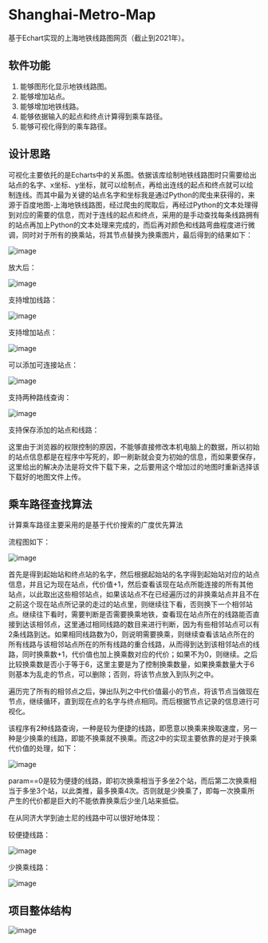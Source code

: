# Shanghai-Metro-Map

基于Echart实现的上海地铁线路图网页（截止到2021年）。

## 软件功能

1. 能够图形化显示地铁线路图。
2. 能够增加站点。
3. 能够增加地铁线路。
4. 能够依据输入的起点和终点计算得到乘车路径。
5. 能够可视化得到的乘车路径。

## 设计思路

可视化主要依托的是Echarts中的关系图。依据该库绘制地铁线路图时只需要给出站点的名字、x坐标、y坐标，就可以绘制点，再给出连线的起点和终点就可以绘制连线。而其中最为关键的站点名字和坐标我是通过Python的爬虫来获得的，来源于百度地图-上海地铁线路图，经过爬虫的爬取后，再经过Python的文本处理得到对应的需要的信息，而对于连线的起点和终点，采用的是手动查找每条线路拥有的站点再加上Python的文本处理来完成的，而后再对颜色和线路弯曲程度进行微调，同时对于所有的换乘站，将其节点替换为换乘图片，最后得到的结果如下：

![image](https://user-images.githubusercontent.com/65942634/233080840-8edf5db4-4870-4afc-913b-784991bf4a5e.png)

放大后：

![image](https://user-images.githubusercontent.com/65942634/233080936-3034393a-c21f-4fa4-8595-000b743b94d5.png)

支持增加线路：

![image](https://user-images.githubusercontent.com/65942634/233081314-250dbcd3-ece8-4b06-b82b-4b6d707647e7.png)

支持增加站点：

![image](https://user-images.githubusercontent.com/65942634/233081332-211e2d09-463c-4afa-9471-560309d51d83.png)

可以添加可连接站点：

![image](https://user-images.githubusercontent.com/65942634/233081488-c795b468-3b1c-4797-b8c7-ba068e53a9cf.png)

支持两种路线查询：

![image](https://user-images.githubusercontent.com/65942634/233081565-15aa5f3a-8f29-47b7-94f0-d53bf746b5b8.png)

支持保存添加的站点和线路：

这里由于浏览器的权限控制的原因，不能够直接修改本机电脑上的数据，所以初始的站点信息都是在程序中写死的，即一刷新就会变为初始的信息，而如果要保存，这里给出的解决办法是将文件下载下来，之后要用这个增加过的地图时重新选择该下载好的地图文件上传。

## 乘车路径查找算法

计算乘车路径主要采用的是基于代价搜索的广度优先算法

流程图如下：

![image](https://user-images.githubusercontent.com/65942634/233082041-8666d232-53f4-4c41-b80e-ec012dea6295.png)

首先是得到起始站和终点站的名字，然后根据起始站的名字得到起始站对应的站点信息，并且记为现在站点，代价值+1，然后查看该现在站点所能连接的所有其他站点，以此取出这些相邻站点，如果该站点不在已经遍历过的非换乘站点并且不在之前这个现在站点所记录的走过的站点里，则继续往下看，否则换下一个相邻站点。继续往下看时，需要判断是否需要换乘地铁，查看现在站点所在的线路能否直接到达该相邻点，这里通过相同线路的数目来进行判断，因为有些相邻站点可以有2条线路到达。如果相同线路数为0，则说明需要换乘，则继续查看该站点所在的所有线路与该相邻站点所在的所有线路的重合线路，从而得到达到该相邻站点的线路，同时换乘数+1，代价值也加上换乘数对应的代价；如果不为0，则继续。之后比较换乘数是否小于等于6，这里主要是为了控制换乘数量，如果换乘数量大于6则基本为乱走的节点，可以删除；否则，将该节点放入到队列之中。

遍历完了所有的相邻点之后，弹出队列之中代价值最小的节点，将该节点当做现在节点，继续循环，直到现在点的名字与终点相同。而后根据节点记录的信息进行可视化。

该程序有2种线路查询，一种是较为便捷的线路，即愿意以换乘来换取速度，另一种是少换乘的线路，即能不换乘就不换乘。而这2中的实现主要依靠的是对于换乘代价值的处理，如下：

![image](https://user-images.githubusercontent.com/65942634/233082161-56887834-4e5b-4a4b-95b4-de9f2b6e4b5f.png)


param==0是较为便捷的线路，即初次换乘相当于多坐2个站，而后第二次换乘相当于多坐3个站，以此类推，最多换乘4次。否则就是少换乘了，即每一次换乘所产生的代价都是巨大的不能依靠换乘后少坐几站来抵偿。

在从同济大学到迪士尼的线路中可以很好地体现：

较便捷线路：

![image](https://user-images.githubusercontent.com/65942634/233082379-54d9f250-5cb5-4b12-a185-bef2dfe978a6.png)

少换乘线路：

![image](https://user-images.githubusercontent.com/65942634/233082430-61b3a252-57ed-49fa-a900-f0f1952ec905.png)

## 项目整体结构

![image](https://user-images.githubusercontent.com/65942634/233082498-7e56383e-657b-43b0-83b9-eaa69bb64943.png)


